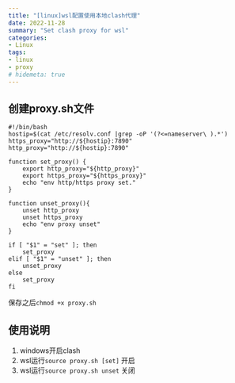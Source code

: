 ```yaml
---
title: "[linux]wsl配置使用本地clash代理"
date: 2022-11-28
summary: "Set clash proxy for wsl"
categories:
- Linux
tags:
- linux
- proxy
# hidemeta: true
---
```


## 创建proxy.sh文件

```shell
#!/bin/bash
hostip=$(cat /etc/resolv.conf |grep -oP '(?<=nameserver\ ).*')
https_proxy="http://${hostip}:7890"
http_proxy="http://${hostip}:7890"

function set_proxy() {
	export http_proxy="${http_proxy}"
	export https_proxy="${https_proxy}"
	echo "env http/https proxy set."
}

function unset_proxy(){
	unset http_proxy
	unset https_proxy
	echo "env proxy unset"
}

if [ "$1" = "set" ]; then
	set_proxy
elif [ "$1" = "unset" ]; then
	unset_proxy
else
	set_proxy
fi
```
保存之后`chmod +x proxy.sh`

## 使用说明
1. windows开启clash
2. wsl运行`source proxy.sh [set]` 开启
3. wsl运行`source proxy.sh unset` 关闭
